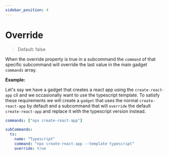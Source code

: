 ```yaml
---
sidebar_position: 4
---
```


# Override

> Default: false

When the override property is true in a subcommand the `command` of that specific
subcommand will override the last value in the main gadget `commands` array.

**Example:**

Let's say we have a gadget that creates a react app using the `create-react-app` cli
and we occasionally want to use the typescript template. To satisfy these requirements
we will create a `gadget` that uses the normal `create-react-app` by default and a subcommand
that will `override` the default `create-react-app` and replace it with the typescript version instead.

```yaml title="gadgets/react.yaml"
commands: ["npx create-react-app"]

subCommands:
  ts:
    name: "Typescript"
    command: "npx create-react-app --template typescript"
    override: true
```
